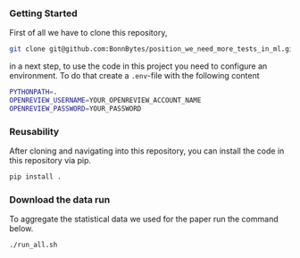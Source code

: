 ### Getting Started
First of all we have to clone this repository,
``` bash
git clone git@github.com:BonnBytes/position_we_need_more_tests_in_ml.git
```
in a next step, to use the code in this project you need to configure an environment. 
To do that create a `.env`-file with the following content

``` bash
PYTHONPATH=.
OPENREVIEW_USERNAME=YOUR_OPENREVIEW_ACCOUNT_NAME
OPENREVIEW_PASSWORD=YOUR_PASSWORD
```


### Reusability
After cloning and navigating into this repository, you can install the code in this repository via pip.

``` bash
pip install .
```

### Download the data run
To aggregate the statistical data we used for the paper run the command below.

``` bash
./run_all.sh
```
